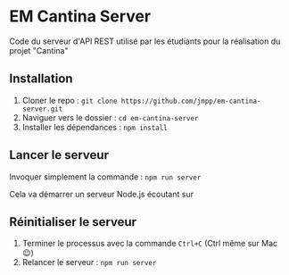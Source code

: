 # EM Cantina Server

Code du serveur d'API REST utilisé par les étudiants pour la réalisation du projet "Cantina"

## Installation

1. Cloner le repo : `git clone https://github.com/jmpp/em-cantina-server.git`
2. Naviguer vers le dossier : `cd em-cantina-server`
3. Installer les dépendances : `npm install`

## Lancer le serveur

Invoquer simplement la commande : `npm run server`

Cela va démarrer un serveur Node.js écoutant sur [](http://localhost:9000/api/)

## Réinitialiser le serveur

1. Terminer le processus avec la commande `Ctrl+C` (Ctrl même sur Mac 😉)
2. Relancer le serveur : `npm run server`

